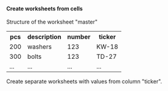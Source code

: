 <h4>Create worksheets from cells</h4>
<p>Structure of the worksheet "master"</p>
<table style="width:100%">
  <tr>
    <th>pcs</th>
    <th>description</th>
    <th>number</th>
    <th>ticker</th>
  </tr>
  <tr>
    <td>200</td>
    <td>washers</td>
    <td>123</td>
    <td>KW-18</td>
  </tr>
  <tr>
    <td>300</td>
    <td>bolts</td>
    <td>123</td>
    <td>TD-27</td>
  </tr>
  <tr>
    <td>...</td>
    <td>...</td>
    <td>...</td>
    <td>...</td>
  </tr>
</table>

<p>Create separate worksheets with values from column "ticker".</p>
